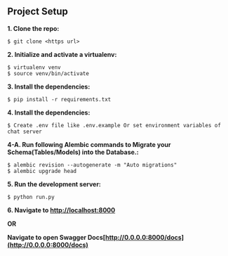 ## Project Setup

**1. Clone the repo:**
  ```
  $ git clone <https url>
  ```

**2. Initialize and activate a virtualenv:**
  ```
  $ virtualenv venv
  $ source venv/bin/activate
  ```

**3. Install the dependencies:**
  ```
  $ pip install -r requirements.txt
  ```

**4. Install the dependencies:**
  ```
  $ Create .env file like .env.example Or set environment variables of chat server
  ```

**4-A. Run following Alembic commands to Migrate your Schema(Tables/Models) into the Database.:**
  ```
  $ alembic revision --autogenerate -m "Auto migrations"
  $ alembic upgrade head
  ```

**5. Run the development server:**
  ```
  $ python run.py
  ```

**6. Navigate to [http://localhost:8000](http://localhost:8000)**

**OR**

**Navigate to open Swagger Docs[http://0.0.0.0:8000/docs](http://0.0.0.0:8000/docs)**

